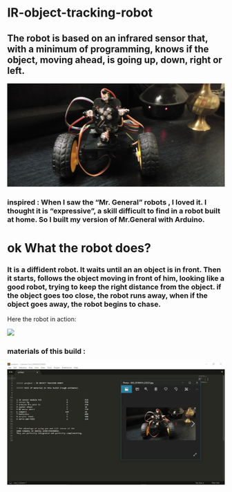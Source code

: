 # IR-object-tracking-robot
## The robot is based on an infrared sensor that, with a minimum of programming, knows if the object, moving ahead, is going up, down, right or left.


![](images/IMG_20190414_225231.jpg)


### inspired : When I saw the “Mr. General” robots , I loved it. I thought it is “expressive”, a skill difficult to find in a robot built at home. So I built my version of  Mr.General with Arduino.



# ok What the robot does? 

### It is a diffident robot. It waits until an an object is in front. Then it starts, follows the object moving in front of him, looking like a good robot, trying to keep the right distance from the object. if the object goes too close, the robot runs away, when if the object goes away, the robot begins to chase.
Here the robot in action:

![](images/ezgif.com-gif-maker.gif)


### materials of this build :

![link](https://github.com/bharath5673/IR-object-tracking-robot/blob/master/images/Screenshot%20(144).png)
